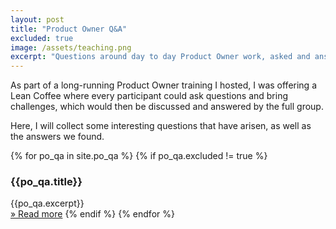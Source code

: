 ```yaml
---
layout: post
title: "Product Owner Q&A"
excluded: true
image: /assets/teaching.png
excerpt: "Questions around day to day Product Owner work, asked and answered by Product Owners and me."
---
```

As part of a long-running Product Owner training I hosted, I was offering a Lean Coffee where every participant could ask questions and bring challenges, which would then be discussed and answered by the full group.

Here, I will collect some interesting questions that have arisen, as well as the answers we found.

{% for po_qa in site.po_qa %}
{% if po_qa.excluded != true %}
### {{po_qa.title}}
{{po_qa.excerpt}}  
[&raquo;  Read more]({{po_qa.url}})
{% endif %}
{% endfor %}
